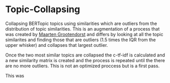 # Topic-Collapsing
Collapsing BERTopic topics using similarities which are outliers from the distribution of topic similarities. 
This is an augmentation of a process that was created by [Maarten Grootendorst](https://towardsdatascience.com/topic-modeling-with-bert-779f7db187e6) and differs by looking at all the
topic similarites and finding those that are outliers (1.5 times the IQR from the upper whisker) and collapses 
that largest outlier.

Once the two most similar topics are collapsed the c-tf-idf is calculated and a new similarity matrix is created
and the process is repeated until the there are no more outliers. This is not an optimized proccess but is a first pass.

This was 
